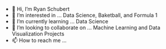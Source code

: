 - 👋 Hi, I’m Ryan Schubert
- 👀 I’m interested in ... Data Science, Baketball, and Formula 1
- 🌱 I’m currently learning ... Data Science
- 💞️ I’m looking to collaborate on ... Machine Learning and Data Visualization Projects
- 📫 How to reach me ... 

<!---
ItsBigSchub/ItsBigSchub is a ✨ special ✨ repository because its `README.md` (this file) appears on your GitHub profile.
You can click the Preview link to take a look at your changes.
--->
